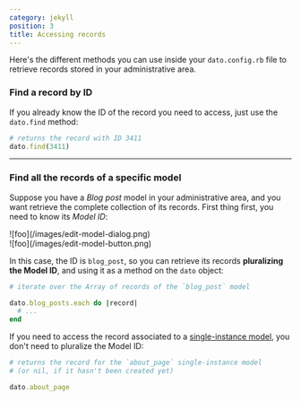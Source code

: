 ```yaml
---
category: jekyll
position: 3
title: Accessing records
---
```


Here's the different methods you can use inside your `dato.config.rb` file to retrieve records stored in your administrative area.

### Find a record by ID

If you already know the ID of the record you need to access, just use the `dato.find` method:

```ruby
# returns the record with ID 3411
dato.find(3411)
```

---

### Find all the records of a specific model

Suppose you have a *Blog post* model in your administrative area, and you want retrieve the complete collection of its records. First thing first, you need to know its *Model ID*:

<div class="two">
  <div>![foo](/images/edit-model-dialog.png)</div>
  <div>![foo](/images/edit-model-button.png)</div>
</div>

In this case, the ID is `blog_post`, so you can retrieve its records **pluralizing the Model ID**, and using it as a method on the `dato` object:

```ruby
# iterate over the Array of records of the `blog_post` model

dato.blog_posts.each do |record|
  # ...
end
```

If you need to access the record associated to a [single-instance model](/schema/single-instance.html), you don't need to pluralize the Model ID:

```ruby
# returns the record for the `about_page` single-instance model
# (or nil, if it hasn't been created yet)

dato.about_page
```

